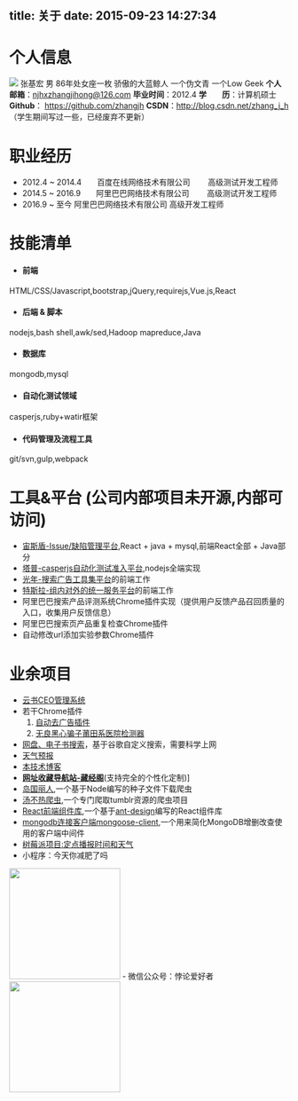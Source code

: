 title: 关于
date: 2015-09-23 14:27:34
---
# 个人信息
![](/images/default_avatar.jpg)
张基宏 男 86年处女座一枚 骄傲的大蓝鲸人
一个伪文青 一个Low Geek
**个人邮箱**：<a href="mailto:njhxzhangjihong@126.com" target="_self">njhxzhangjihong@126.com</a>
**毕业时间**：2012.4
**学　　历**：计算机硕士
**Github**： https://github.com/zhangjh
**CSDN**：http://blog.csdn.net/zhang_j_h （学生期间写过一些，已经废弃不更新）

# 职业经历
- 2012.4 ~ 2014.4　　百度在线网络技术有限公司 　　高级测试开发工程师
- 2014.5 ~ 2016.9　　阿里巴巴网络技术有限公司 　　高级测试开发工程师
- 2016.9 ~ 至今      阿里巴巴网络技术有限公司     高级开发工程师

# 技能清单
- #### 前端
HTML/CSS/Javascript,bootstrap,jQuery,requirejs,Vue.js,React

- #### 后端 & 脚本
nodejs,bash shell,awk/sed,Hadoop mapreduce,Java

- #### 数据库
mongodb,mysql

- #### 自动化测试领域
casperjs,ruby+watir框架

- #### 代码管理及流程工具
git/svn,gulp,webpack

# 工具&平台 (公司内部项目未开源,内部可访问)
- [宙斯盾-Issue/缺陷管理平台](http://defect.alibaba-inc.com),React + java + mysql,前端React全部 + Java部分
- [塔普-casperjs自动化测试准入平台](http://tab.alibaba.net),nodejs全端实现
- [光年-搜索广告工具集平台](http://guang.alibaba.net/index.htm)的前端工作
- [特斯拉-组内对外的统一服务平台](http://tesla.alibaba.net)的前端工作
- 阿里巴巴搜索产品评测系统Chrome插件实现（提供用户反馈产品召回质量的入口，收集用户反馈信息）
- 阿里巴巴搜索页产品重复检查Chrome插件
- 自动修改url添加实验参数Chrome插件

# 业余项目
- [云书CEO管理系统](http://ceo.qess.me/cloudBook/index.html)
- 若干Chrome插件
    1. [自动去广告插件](https://github.com/zhangjh/chromeExt/tree/master/%E5%8E%BB%E5%B9%BF%E5%91%8A)
	2. [无良黑心骗子莆田系医院检测器](https://github.com/zhangjh/chromeExt/tree/master/%E8%8E%86%E7%94%B0%E7%B3%BB%E5%8C%BB%E9%99%A2%E6%A3%80%E6%B5%8B%E5%99%A8)
- [网盘、电子书搜索](/search)，基于谷歌自定义搜索，需要科学上网
- [天气预报](/local-weather/index.html)
- [本技术博客](/)
- [**网址收藏导航站-藏经阁**](http://favlink.cn)(支持完全的个性化定制)]
- [岛国丽人](https://github.com/zhangjh/islandBeauty),一个基于Node编写的种子文件下载爬虫
- [汤不热爬虫](https://github.com/zhangjh/node_tumblr_spider),一个专门爬取tumblr资源的爬虫项目
- [React前端组件库](https://github.com/zhangjh/FE_Components),一个基于[ant-design](http://ant.design)编写的React组件库
- [mongodb连接客户端mongoose-client](https://www.npmjs.com/package/mongoose-client),一个用来简化MongoDB增删改查使用的客户端中间件
- [树莓派项目:定点播报时间和天气](https://github.com/zhangjh/raspberry_autoPlay)
- 小程序：今天你减肥了吗
<img src="http://wx1.sinaimg.cn/mw690/62d95157gy1fl2sdk6dioj209k09kq4d.jpg" style="width:200px" />
- 微信公众号：悖论爱好者
<img src="http://ww3.sinaimg.cn/mw690/62d95157gw1f3x0w08t3qj20760763yz.jpg" style="width:200px;" />
